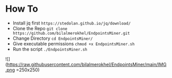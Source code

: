 # How To
- Install jq first `https://stedolan.github.io/jq/download/`
- Clone the Repo `git clone https://github.com/bilalmerokhel/EndpointsMiner.git`
-  Change Directory `cd EndpointsMiner/`
- Give executable permissions `chmod +x EndpointsMiner.sh`
- Run the script `./EndpointsMiner.sh`


![](https://raw.githubusercontent.com/bilalmerokhel/EndpointsMiner/main/IMG.png =250x250)
